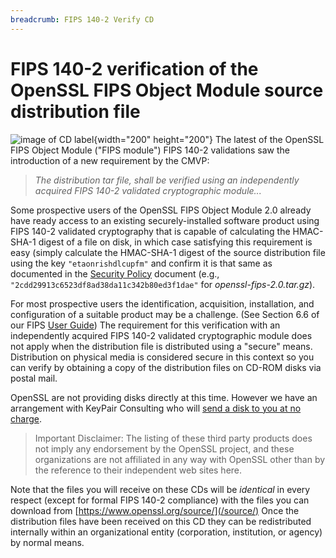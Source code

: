 ```yaml
---
breadcrumb: FIPS 140-2 Verify CD
---
```

# FIPS 140-2 verification of the OpenSSL FIPS Object Module source distribution file

![image of CD label](./verifycd.jpg){width="200" height="200"} The
latest of the OpenSSL FIPS Object Module ("FIPS module") FIPS 140-2
validations saw the introduction of a new requirement by the CMVP:

> *The distribution tar file, shall be verified using an independently
> acquired FIPS 140-2 validated cryptographic module\...*

Some prospective users of the OpenSSL FIPS Object Module 2.0 already
have ready access to an existing securely-installed software product
using FIPS 140-2 validated cryptography that is capable of calculating
the HMAC-SHA-1 digest of a file on disk, in which case satisfying this
requirement is easy (simply calculate the HMAC-SHA-1 digest of the
source distribution file using the key `"etaonrishdlcupfm"` and confirm
it is that same as documented in the [Security
Policy](http://csrc.nist.gov/groups/STM/cmvp/documents/140-1/140val-all.htm)
document (e.g., `"2cdd29913c6523df8ad38da11c342b80ed3f1dae"` for
*openssl-fips-2.0.tar.gz*).

For most prospective users the identification, acquisition,
installation, and configuration of a suitable product may be a
challenge. (See Section 6.6 of our FIPS [User
Guide](/docs/fips/UserGuide-2.0.pdf)) The requirement for this
verification with an independently acquired FIPS 140-2 validated
cryptographic module does not apply when the distribution file is
distributed using a "secure" means. Distribution on physical media is
considered secure in this context so you can verify by obtaining a copy
of the distribution files on CD-ROM disks via postal mail.

OpenSSL are not providing disks directly at this time. However we have
an arrangement with KeyPair Consulting who will [send a disk to you at
no charge](https://keypair.us/2018/05/cd/).

> Important Disclaimer: The listing of these third party products does
> not imply any endorsement by the OpenSSL project, and these
> organizations are not affiliated in any way with OpenSSL other than by
> the reference to their independent web sites here.

Note that the files you will receive on these CDs will be *identical* in
every respect (except for formal FIPS 140-2 compliance) with the files
you can download from [https://www.openssl.org/source/](/source/) Once
the distribution files have been received on this CD they can be
redistributed internally within an organizational entity (corporation,
institution, or agency) by normal means.
